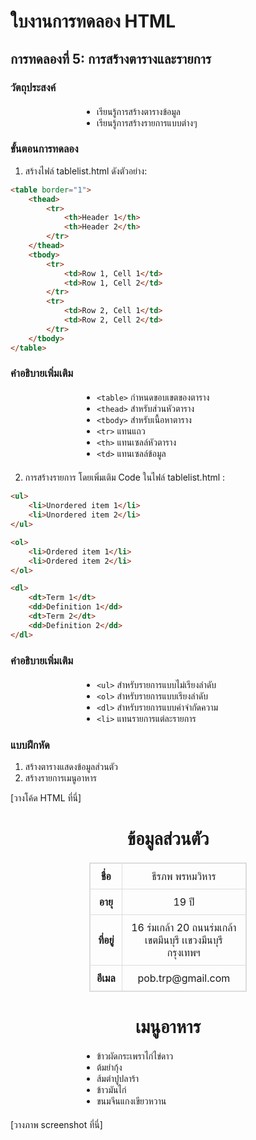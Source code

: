 # ใบงานการทดลอง HTML

## การทดลองที่ 5: การสร้างตารางและรายการ
### วัตถุประสงค์
- เรียนรู้การสร้างตารางข้อมูล
- เรียนรู้การสร้างรายการแบบต่างๆ

### ขั้นตอนการทดลอง
1. สร้างไฟล์ tablelist.html ดังตัวอย่าง:
```html
<table border="1">
    <thead>
        <tr>
            <th>Header 1</th>
            <th>Header 2</th>
        </tr>
    </thead>
    <tbody>
        <tr>
            <td>Row 1, Cell 1</td>
            <td>Row 1, Cell 2</td>
        </tr>
        <tr>
            <td>Row 2, Cell 1</td>
            <td>Row 2, Cell 2</td>
        </tr>
    </tbody>
</table>
```

### คำอธิบายเพิ่มเติม
- `<table>` กำหนดขอบเขตของตาราง
- `<thead>` สำหรับส่วนหัวตาราง
- `<tbody>` สำหรับเนื้อหาตาราง
- `<tr>` แทนแถว
- `<th>` แทนเซลล์หัวตาราง
- `<td>` แทนเซลล์ข้อมูล

2. การสร้างรายการ โดยเพิ่มเติม Code ในไฟล์ tablelist.html :
```html
<ul>
    <li>Unordered item 1</li>
    <li>Unordered item 2</li>
</ul>

<ol>
    <li>Ordered item 1</li>
    <li>Ordered item 2</li>
</ol>

<dl>
    <dt>Term 1</dt>
    <dd>Definition 1</dd>
    <dt>Term 2</dt>
    <dd>Definition 2</dd>
</dl>
```

### คำอธิบายเพิ่มเติม
- `<ul>` สำหรับรายการแบบไม่เรียงลำดับ
- `<ol>` สำหรับรายการแบบเรียงลำดับ
- `<dl>` สำหรับรายการแบบคำจำกัดความ
- `<li>` แทนรายการแต่ละรายการ

### แบบฝึกหัด
1. สร้างตารางแสดงข้อมูลส่วนตัว
2. สร้างรายการเมนูอาหาร

[วางโค้ด HTML ที่นี่]
<!DOCTYPE html>
<html lang="th">
<head>
    <meta charset="UTF-8">
    <title>ข้อมูลส่วนตัวและเมนูอาหาร</title>
    <style>
        table {
            border-collapse: collapse;
            width: 50%;
            margin: 20px auto;
        }
        table, th, td {
            border: 1px solid #ddd;
        }
        th, td {
            padding: 10px;
            text-align: center;
        }
        ul {
            list-style-type: disc;
            width: 50%;
            margin: 20px auto;
        }
    </style>
</head>
<body>
    <h1 style="text-align: center;">ข้อมูลส่วนตัว</h1>
    <table>
        <tr>
            <th>ชื่อ</th>
            <td>ธีรภพ พรหมวิหาร</td>
        </tr>
        <tr>
            <th>อายุ</th>
            <td>19 ปี</td>
        </tr>
        <tr>
            <th>ที่อยู่</th>
            <td>16 ร่มเกล้า 20 ถนนร่มเกล้า เขตมีนบุรี เเขวงมีนบุรี กรุงเทพฯ</td>
        </tr>
        <tr>
            <th>อีเมล</th>
            <td>pob.trp@gmail.com</td>
        </tr>
    </table>
    <h1 style="text-align: center;">เมนูอาหาร</h1>
    <ul>
        <li>ข้าวผัดกระเพราไก่ไข่ดาว</li>
        <li>ต้มยำกุ้ง</li>
        <li>ส้มตำปูปลาร้า</li>
        <li>ข้าวมันไก่</li>
        <li>ขนมจีนแกงเขียวหวาน</li>
    </ul>
</body>
</html>

[วางภาพ screenshot ที่นี่]

